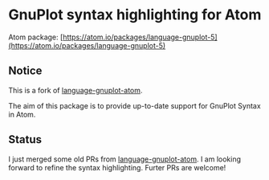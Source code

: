 # GnuPlot syntax highlighting for Atom
Atom package: [https://atom.io/packages/language-gnuplot-5](https://atom.io/packages/language-gnuplot-5)

## Notice
This is a fork of [language-gnuplot-atom](https://github.com/jinhuang/language-gnuplot-atom).

The aim of this package is to provide up-to-date support for GnuPlot Syntax in Atom.


## Status

I just merged some old PRs from [language-gnuplot-atom](https://github.com/jinhuang/language-gnuplot-atom). I am looking forward to refine the syntax highlighting. Furter PRs are welcome!
